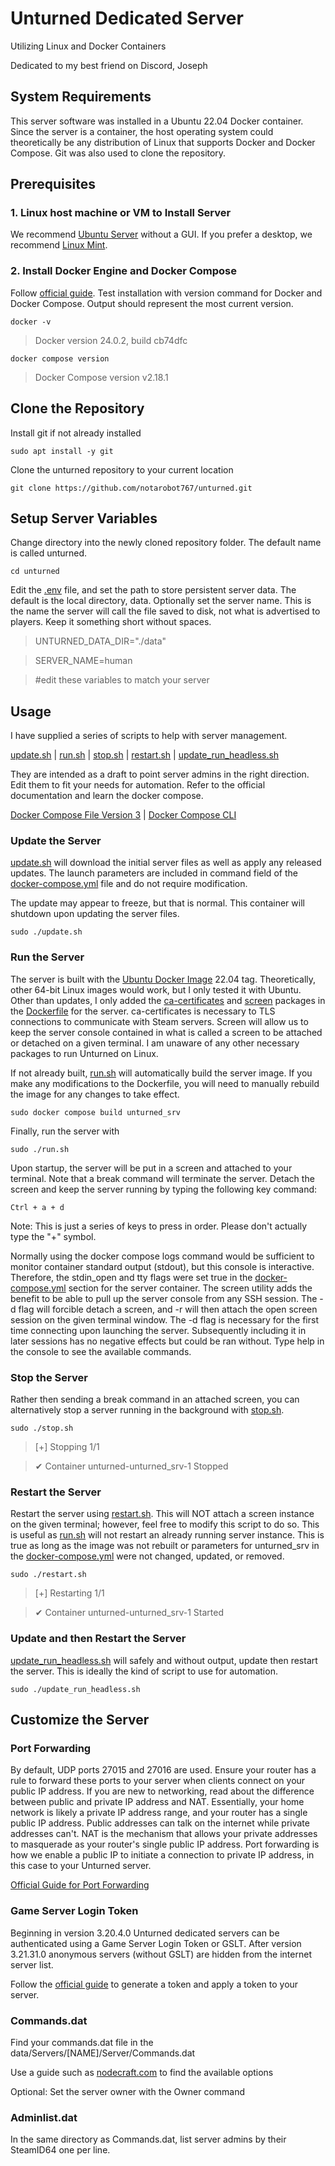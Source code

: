 # Unturned Dedicated Server
Utilizing Linux and Docker Containers

Dedicated to my best friend on Discord, Joseph

## System Requirements
This server software was installed in a Ubuntu 22.04 Docker container. Since the server is a container, the host operating system could theoretically be any distribution of Linux that supports Docker and Docker Compose. Git was also used to clone the repository.

## Prerequisites
### 1. Linux host machine or VM to Install Server
We recommend [Ubuntu Server](https://ubuntu.com/download/server) without a GUI. If you prefer a desktop, we recommend [Linux Mint](https://linuxmint.com/download.php).

### 2. Install Docker Engine and Docker Compose
Follow [official guide](https://docs.docker.com/engine/install/ubuntu/). Test installation with version command for Docker and Docker Compose. Output should represent the most current version.
```
docker -v
```
> Docker version 24.0.2, build cb74dfc
```
docker compose version
```
> Docker Compose version v2.18.1

## Clone the Repository
Install git if not already installed
```
sudo apt install -y git
```
Clone the unturned repository to your current location
```
git clone https://github.com/notarobot767/unturned.git
```

## Setup Server Variables
Change directory into the newly cloned repository folder. The default name is called unturned.
```
cd unturned
```
Edit the [.env](.env) file, and set the path to store persistent server data. The default is the local directory, data. Optionally set the server name. This is the name the server will call the file saved to disk, not what is advertised to players. Keep it something short without spaces.

> UNTURNED_DATA_DIR="./data"

> SERVER_NAME=human

> #edit these variables to match your server


## Usage
I have supplied a series of scripts to help with server management.

[update.sh](update.sh) |
[run.sh](run.sh) |
[stop.sh](stop.sh) |
[restart.sh](restart.sh) | 
[update_run_headless.sh](update_run_headless.sh)

They are intended as a draft to point server admins in the right direction. Edit them to fit your needs for automation. Refer to the official documentation and learn the docker compose.

[Docker Compose File Version 3](https://docs.docker.com/compose/compose-file/compose-file-v3/) |
[Docker Compose CLI](https://docs.docker.com/compose/reference/)

### Update the Server
[update.sh](update.sh) will download the initial server files as well as apply any released updates. The launch parameters are included in command field of the [docker-compose.yml](docker-compose.yml) file and do not require modification.

The update may appear to freeze, but that is normal. This container will shutdown upon updating the server files.

```
sudo ./update.sh
```

### Run the Server
The server is built with the [Ubuntu Docker Image](https://hub.docker.com/_/ubuntu) 22.04 tag. Theoretically, other 64-bit Linux images would work, but I only tested it with Ubuntu. Other than updates, I only added the [ca-certificates](https://packages.ubuntu.com/jammy/ca-certificates) and [screen](https://packages.ubuntu.com/jammy/screen) packages in the [Dockerfile](Dockerfile) for the server. ca-certificates is necessary to TLS connections to communicate with Steam servers. Screen will allow us to keep the server console contained in what is called a screen to be attached or detached on a given terminal. I am unaware of any other necessary packages to run Unturned on Linux.

If not already built, [run.sh](run.sh) will automatically build the server image. If you make any modifications to the Dockerfile, you will need to manually rebuild the image for any changes to take effect.

```
sudo docker compose build unturned_srv
```

Finally, run the server with
```
sudo ./run.sh
```

Upon startup, the server will be put in a screen and attached to your terminal. Note that a break command will terminate the server. Detach the screen and keep the server running by typing the following key command:

```
Ctrl + a + d
```

Note: This is just a series of keys to press in order. Please don't actually type the "+" symbol.

Normally using the docker compose logs command would be sufficient to monitor container standard output (stdout), but this console is interactive. Therefore, the stdin_open and tty flags were set true in the [docker-compose.yml](docker-compose.yml) section for the server container. The screen utility adds the benefit to be able to pull up the server console from any SSH session. The -d flag will forcible detach a screen, and -r will then attach the open screen session on the given terminal window. The -d flag is necessary for the first time connecting upon launching the server. Subsequently including it in later sessions has no negative effects but could be ran without. Type help in the console to see the available commands.

### Stop the Server
Rather then sending a break command in an attached screen, you can alternatively stop a server running in the background with [stop.sh](stop.sh).
```
sudo ./stop.sh
```
> [+] Stopping 1/1

>  ✔ Container unturned-unturned_srv-1  Stopped

### Restart the Server
Restart the server using [restart.sh](restart.sh). This will NOT attach a screen instance on the given terminal; however, feel free to modify this script to do so. This is useful as [run.sh](run.sh) will not restart an already running server instance. This is true as long as the image was not rebuilt or parameters for unturned_srv in the [docker-compose.yml](docker-compose.yml) were not changed, updated, or removed.

```
sudo ./restart.sh
```
> [+] Restarting 1/1

> ✔ Container unturned-unturned_srv-1  Started

### Update and then Restart the Server
[update_run_headless.sh](update_run_headless.sh) will safely and without output, update then restart the server. This is ideally the kind of script to use for automation.

```
sudo ./update_run_headless.sh
```

## Customize the Server
### Port Forwarding
By default, UDP ports 27015 and 27016 are used. Ensure your router has a rule to forward these ports to your server when clients connect on your public IP address. If you are new to networking, read about the difference between public and private IP address and NAT. Essentially, your home network is likely a private IP address range, and your router has a single public IP address. Public addresses can talk on the internet while private addresses can't. NAT is the mechanism that allows your private addresses to masquerade as your router's single public IP address. Port forwarding is how we enable a public IP to initiate a connection to private IP address, in this case to your Unturned server.

[Official Guide for Port Forwarding](https://docs.smartlydressedgames.com/en/stable/servers/port-forwarding.html)

### Game Server Login Token
Beginning in version 3.20.4.0 Unturned dedicated servers can be authenticated using a Game Server Login Token or GSLT. After version 3.21.31.0 anonymous servers (without GSLT) are hidden from the internet server list.

Follow the [official guide](https://docs.smartlydressedgames.com/en/stable/servers/game-server-login-tokens.html) to generate a token and apply a token to your server.

### Commands.dat
Find your commands.dat file in the data/Servers/[NAME]/Server/Commands.dat

Use a guide such as [nodecraft.com](https://nodecraft.com/support/games/unturned/configuring-your-unturned-server-commands-dat#h-default-single-player-loadouts-de1ae627a) to find the available options

Optional: Set the server owner with the Owner command

### Adminlist.dat
In the same directory as Commands.dat, list server admins by their SteamID64 one per line.